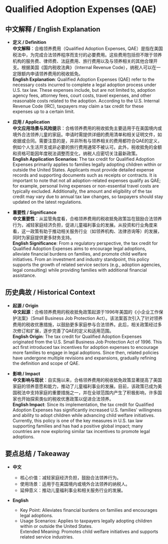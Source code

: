 # Qualified Adoption Expenses (QAE)

## 中文解释 / English Explanation

* **定义 / Definition**  
  **中文解释**：合格领养费用（Qualified Adoption Expenses, QAE）是指在美国税法中，为完成合法领养程序而支付的必要费用。这些费用包括但不限于领养机构的服务费、律师费、法庭费用、旅行费用以及与领养相关的其他合理开支。根据美国《国内税收法典》（Internal Revenue Code），纳税人可以在一定限额内申请领养费用的税收抵免。  
  **English Explanation**: Qualified Adoption Expenses (QAE) refer to the necessary costs incurred to complete a legal adoption process under U.S. tax law. These expenses include, but are not limited to, adoption agency fees, attorney fees, court costs, travel expenses, and other reasonable costs related to the adoption. According to the U.S. Internal Revenue Code (IRC), taxpayers may claim a tax credit for these expenses up to a certain limit.

* **应用 / Application**  
  **中文应用场景与风险提示**：合格领养费用的税收抵免主要适用于在美国境内或境外合法领养儿童的家庭。申请时需提供详细的费用清单和相关证明文件，如收据或合同。需要注意的是，并非所有与领养相关的费用都符合QAE的定义，例如个人生活开支或非必要的旅行费用通常不被认可。此外，税收抵免的金额和资格可能因年度税法调整而变化，纳税人应密切关注最新政策。  
  **English Application Scenarios**: The tax credit for Qualified Adoption Expenses primarily applies to families legally adopting children within or outside the United States. Applicants must provide detailed expense records and supporting documents such as receipts or contracts. It is important to note that not all adoption-related expenses qualify as QAE; for example, personal living expenses or non-essential travel costs are typically excluded. Additionally, the amount and eligibility of the tax credit may vary due to annual tax law changes, so taxpayers should stay updated on the latest regulations.

* **重要性 / Significance**  
  **中文重要性**：从监管角度看，合格领养费用的税收抵免政策旨在鼓励合法领养行为，减轻家庭经济负担，促进儿童福利事业的发展。从投资和行业角度来看，这一政策有助于推动相关服务行业（如领养机构、法律咨询等）的发展，同时为家庭提供更多财务支持。  
  **English Significance**: From a regulatory perspective, the tax credit for Qualified Adoption Expenses aims to encourage legal adoptions, alleviate financial burdens on families, and promote child welfare initiatives. From an investment and industry standpoint, this policy supports the growth of related service sectors (e.g., adoption agencies, legal consulting) while providing families with additional financial assistance.

## 历史典故 / Historical Context

* **起源 / Origin**  
  **中文起源**：合格领养费用的税收抵免政策起源于1996年美国的《小企业工作保护法案》（Small Business Job Protection Act）。该法案首次引入了针对领养费用的税收优惠措施，以鼓励更多家庭参与合法领养。此后，相关政策经过多次修订和扩展，逐步完善了QAE的定义和适用范围。  
  **English Origin**: The tax credit for Qualified Adoption Expenses originated from the U.S. Small Business Job Protection Act of 1996. This act first introduced tax incentives for adoption expenses to encourage more families to engage in legal adoptions. Since then, related policies have undergone multiple revisions and expansions, gradually refining the definition and scope of QAE.

* **影响 / Impact**  
  **中文影响与现状**：自实施以来，合格领养费用的税收抵免政策显著提高了美国家庭的领养意愿和能力，推动了儿童福利事业的发展。目前，该政策已成为美国税法中支持家庭的重要措施之一，并在全球范围内产生了积极影响，许多国家也开始探索类似的税收优惠政策以促进合法领养。  
  **English Impact**: Since its implementation, the tax credit for Qualified Adoption Expenses has significantly increased U.S. families' willingness and ability to adopt children while advancing child welfare initiatives. Currently, this policy is one of the key measures in U.S. tax law supporting families and has had a positive global impact; many countries are now exploring similar tax incentives to promote legal adoptions.

## 要点总结 / Takeaway

* **中文**  
  - 核心价值：减轻家庭经济负担，鼓励合法领养行为。  
  - 使用场景：适用于在美国境内或境外合法领养的纳税人。  
  - 延伸意义：推动儿童福利事业和相关服务行业的发展。

* **English**  
  - Key Point: Alleviates financial burdens on families and encourages legal adoptions.  
  - Usage Scenarios: Applies to taxpayers legally adopting children within or outside the United States.  
   Extended Meaning: Promotes child welfare initiatives and supports related service industries.